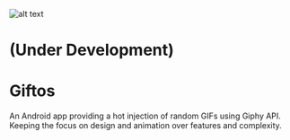 ![alt text](http://giftos_mock.png)

(Under Development)
===================
 
Giftos
======

An Android app providing a hot injection of random GIFs using Giphy API. Keeping the focus on design and animation over features and complexity.

